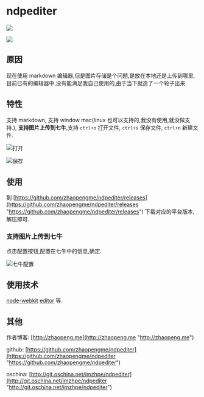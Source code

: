 # ndpediter

![](https://raw.githubusercontent.com/zhaopengme/ndpediter/master/logo.png)  

![](https://raw.githubusercontent.com/zhaopengme/ndpediter/master/ndpeditor.png)  

## 原因

现在使用 markdown 编辑器,但是图片存储是个问题,是放在本地还是上传到哪里,目前已有的编辑器中,没有能满足我自己使用的,由于当下就造了一个轮子出来. 

## 特性

支持 markdown, 支持 window mac(linux 也可以支持的,我没有使用,就没做支持.), **支持图片上传到七牛**,支持 `ctrl+o` 打开文件, `ctrl+s` 保存文件, `ctrl+n` 新建文件.

![打开](https://raw.githubusercontent.com/zhaopengme/ndpediter/master/open-file.png "打开")

![保存](https://raw.githubusercontent.com/zhaopengme/ndpediter/master/save-file.png "保存")

## 使用

到 [https://github.com/zhaopengme/ndpediter/releases](https://github.com/zhaopengme/ndpediter/releases "https://github.com/zhaopengme/ndpediter/releases") 下载对应的平台版本,解压即可.

### 支持图片上传到七牛

点击配置按钮,配置在七牛中的信息,确定.

![七牛配置](https://raw.githubusercontent.com/zhaopengme/ndpediter/master/qiniu-config.png "七牛配置")

##  使用技术

[node-webkit](http://nwjs.io/ "node-webkit") [editor](https://pandao.github.io/editor.md/ "editor") 等.

## 其他

作者博客: [http://zhaopeng.me](http://zhaopeng.me "http://zhaopeng.me")

github: [https://github.com/zhaopengme/ndpediter](https://github.com/zhaopengme/ndpediter "https://github.com/zhaopengme/ndpediter")

oschina: [http://git.oschina.net/imzhpe/ndpediter](http://git.oschina.net/imzhpe/ndpediter "http://git.oschina.net/imzhpe/ndpediter")
